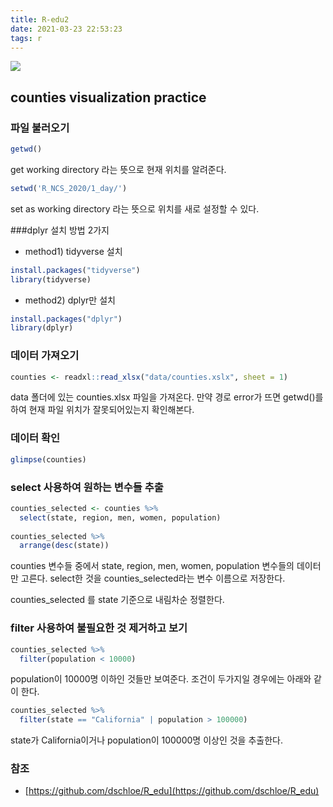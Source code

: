 ```yaml
---
title: R-edu2
date: 2021-03-23 22:53:23
tags: r
---
```

![](Images/sample2.png)
## counties visualization practice
### 파일 불러오기
```r
getwd()
```
get working directory 라는 뜻으로 현재 위치를 알려준다.
```r
setwd('R_NCS_2020/1_day/')
```
set as working directory 라는 뜻으로 위치를 새로 설정할 수 있다. 

###dplyr 설치 방법 2가지
- method1) tidyverse 설치 
```r
install.packages("tidyverse")
library(tidyverse)
```
- method2) dplyr만 설치 
```r
install.packages("dplyr")
library(dplyr)
```

### 데이터 가져오기
```r 
counties <- readxl::read_xlsx("data/counties.xslx", sheet = 1)
```
data 폴더에 있는 counties.xlsx 파일을 가져온다. 
만약 경로 error가 뜨면 getwd()를 하여 현재 파일 위치가 잘못되어있는지 확인해본다.

### 데이터 확인
```r
glimpse(counties) 
```

### select 사용하여 원하는 변수들 추출
```r
counties_selected <- counties %>% 
  select(state, region, men, women, population)
  
counties_selected %>% 
  arrange(desc(state))
```
counties 변수들 중에서 state, region, men, women, population 변수들의 데이터만 고른다.
select한 것을 counties_selected라는 변수 이름으로 저장한다.

counties_selected 를 state 기준으로 내림차순 정렬한다. 

### filter 사용하여 불필요한 것 제거하고 보기
```r
counties_selected %>% 
  filter(population < 10000)
```
population이 10000명 이하인 것들만 보여준다.
조건이 두가지일 경우에는 아래와 같이 한다. 
```r
counties_selected %>% 
  filter(state == "California" | population > 100000)
```
state가 California이거나 population이 100000명 이상인 것을 추출한다. 

### 참조
- [https://github.com/dschloe/R_edu](https://github.com/dschloe/R_edu)